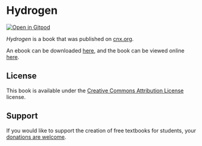 # Hydrogen

[![Open in Gitpod](https://gitpod.io/button/open-in-gitpod.svg)](https://gitpod.io/from-referrer/)

_Hydrogen_ is a book that was published on [cnx.org](https://cnx.org/).

An ebook can be downloaded [here](https://github.com/cnx-user-books/cnxbook-hydrogen/releases/latest), and the book can be viewed online [here](https://github.com/cnx-user-books/cnxbook-hydrogen/releases/latest).

## License
This book is available under the [Creative Commons Attribution License](./LICENSE) license.

## Support
If you would like to support the creation of free textbooks for students, your [donations are welcome](https://riceconnect.rice.edu/donation/support-openstax-banner).

